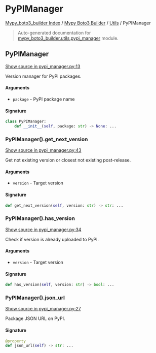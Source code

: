 # PyPIManager

[Mypy_boto3_builder Index](../../README.md#mypy_boto3_builder-index) /
[Mypy Boto3 Builder](../index.md#mypy-boto3-builder) /
[Utils](./index.md#utils) /
PyPIManager

> Auto-generated documentation for [mypy_boto3_builder.utils.pypi_manager](https://github.com/youtype/mypy_boto3_builder/blob/main/mypy_boto3_builder/utils/pypi_manager.py) module.

## PyPIManager

[Show source in pypi_manager.py:13](https://github.com/youtype/mypy_boto3_builder/blob/main/mypy_boto3_builder/utils/pypi_manager.py#L13)

Version manager for PyPI packages.

#### Arguments

- `package` - PyPI package name

#### Signature

```python
class PyPIManager:
    def __init__(self, package: str) -> None: ...
```

### PyPIManager().get_next_version

[Show source in pypi_manager.py:43](https://github.com/youtype/mypy_boto3_builder/blob/main/mypy_boto3_builder/utils/pypi_manager.py#L43)

Get not existing version or closest not existing post-release.

#### Arguments

- `version` - Target version

#### Signature

```python
def get_next_version(self, version: str) -> str: ...
```

### PyPIManager().has_version

[Show source in pypi_manager.py:34](https://github.com/youtype/mypy_boto3_builder/blob/main/mypy_boto3_builder/utils/pypi_manager.py#L34)

Check if version is already uploaded to PyPI.

#### Arguments

- `version` - Target version

#### Signature

```python
def has_version(self, version: str) -> bool: ...
```

### PyPIManager().json_url

[Show source in pypi_manager.py:27](https://github.com/youtype/mypy_boto3_builder/blob/main/mypy_boto3_builder/utils/pypi_manager.py#L27)

Package JSON URL on PyPI.

#### Signature

```python
@property
def json_url(self) -> str: ...
```
